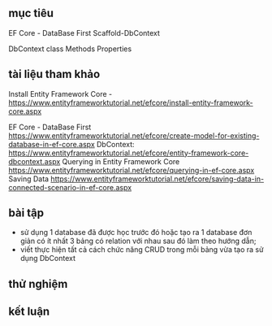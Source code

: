 ## mục tiêu
  EF Core - DataBase First
  Scaffold-DbContext
  
  DbContext class
    Methods
    Properties

## tài liệu tham khảo
  Install Entity Framework Core - https://www.entityframeworktutorial.net/efcore/install-entity-framework-core.aspx

  EF Core - DataBase First https://www.entityframeworktutorial.net/efcore/create-model-for-existing-database-in-ef-core.aspx
  DbContext: https://www.entityframeworktutorial.net/efcore/entity-framework-core-dbcontext.aspx
  Querying in Entity Framework Core https://www.entityframeworktutorial.net/efcore/querying-in-ef-core.aspx
  Saving Data https://www.entityframeworktutorial.net/efcore/saving-data-in-connected-scenario-in-ef-core.aspx
  
## bài tập
  - sử dụng 1 database đã được học trước đó hoặc tạo ra 1 database đơn giản có ít nhất 3 bảng có relation với nhau sau đó làm theo hướng dẫn;
  - viết thực hiện tất cả cách chức năng CRUD trong mỗi bảng vừa tạo ra sử dụng DbContext
## thử nghiệm
## kết luận